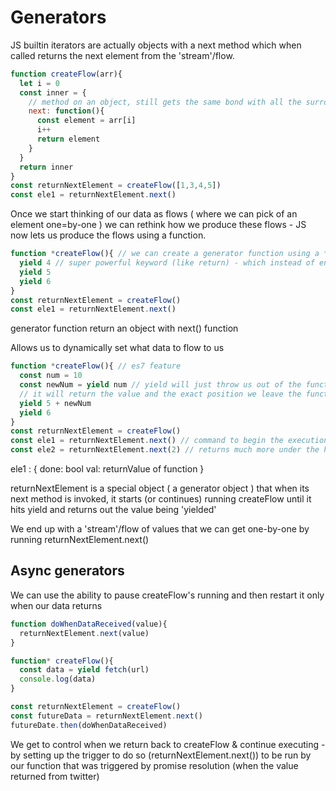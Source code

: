 # Generators

JS builtin iterators are actually objects with a next method which when called returns the next element from the 'stream'/flow.

```js
function createFlow(arr){
  let i = 0
  const inner = {
    // method on an object, still gets the same bond with all the surroundings - using scope property
    next: function(){
      const element = arr[i]
      i++
      return element
    }
  }
  return inner
}
const returnNextElement = createFlow([1,3,4,5])
const ele1 = returnNextElement.next()
```

Once we start thinking of our data as flows ( where we can pick of an element one=by-one ) we can rethink how we produce these flows - JS now lets us produce the flows using a function.

```js
function *createFlow(){ // we can create a generator function using a *
  yield 4 // super powerful keyword (like return) - which instead of ending the execution context, it pauses/suspends it
  yield 5
  yield 6
}
const returnNextElement = createFlow()
const ele1 = returnNextElement.next()
```

generator function return an object with next() function

Allows us to dynamically set what data to flow to us

```js
function *createFlow(){ // es7 feature
  const num = 10
  const newNum = yield num // yield will just throw us out of the function, leaving newNum undefined and waiting for value
  // it will return the value and the exact position we leave the function, giving us the opportunity to pass some constant in the next call, here we are passing '2' in the next call, thereby making newNum = 2;
  yield 5 + newNum
  yield 6
}
const returnNextElement = createFlow()
const ele1 = returnNextElement.next() // command to begin the execution context of createFlow - gives 10
const ele2 = returnNextElement.next(2) // returns much more under the hood, like status, position, value etc
```

ele1 : {
  done: bool
  val: returnValue of function
}

returnNextElement is a special object ( a generator object ) that when its next method is invoked, it starts (or continues) running createFlow until it hits yield and returns out the value being 'yielded'

We end up with a 'stream'/flow of values that we can get one-by-one by running returnNextElement.next()

## Async generators

We can use the ability to pause createFlow's running and then restart it only when our data returns

```js
function doWhenDataReceived(value){
  returnNextElement.next(value)
}

function* createFlow(){
  const data = yield fetch(url)
  console.log(data)
}

const returnNextElement = createFlow()
const futureData = returnNextElement.next()
futureDate.then(doWhenDataReceived)
```

We get to control when we return back to createFlow & continue executing - by setting up the trigger to do so
(returnNextElement.next()) to be run by our function that was triggered by promise resolution (when the value returned from twitter)
